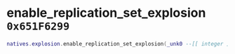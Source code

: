 # enable_replication_set_explosion `0x651F6299`

```lua
natives.explosion.enable_replication_set_explosion(_unk0 --[[ integer ]])
```